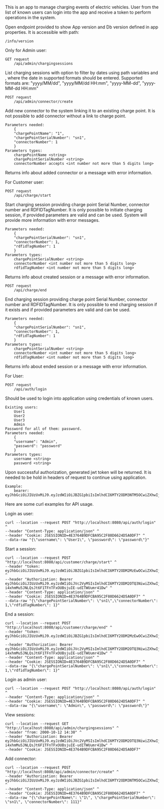 This is an app to manage charging events of electric vehicles. 
User from the list of known users can login into the app and receive a token to perform operations in the system.


Open endpoint provided to show App version and Db version defined in app properties. It is accessible with path:

    /info/version

Only for Admin user:

    GET request
        /api/admin/chargingsessions

List charging sessions with option to filter by dates using path variables <from> and <to>,
where the date in supported formats should be entered. Supported formats are:
"yyyy/MM/dd", "yyyy/MM/dd HH:mm", "yyyy-MM-dd", "yyyy-MM-dd HH:mm"
    
    POST request
        /api/admin/connector/create
Add new connector to the system linking it to an existing charge point. 
It is not possible to add connector without a link to charge point.

    Parameters needed:
        {
        "chargePointName": "1",
        "chargePointSerialNumber": "sn1",
        "connectorNumber": 1
        }
    Parameters types:
        chargePointName <string>
        chargePointSerialNumber <string>
        connectorNumber accepts <int number not more than 5 digits long>
Returns info about added connector or a message with error information.

For Customer user:

    POST request
        /api/charge/start
Start charging session providing charge point Serial Number, connector number and RDFIDTagNumber. 
It is only possible to initiate charging session, if provided parameters are valid and can be used. 
System will provide more information with error messages. 
    
    Parameters needed:
        {
        "chargePointSerialNumber": "sn1",
        "connectorNumber": 1,
        "rdfidTagNumber": 1
        }
    Parameters types:
        chargePointSerialNumber <string>
        connectorNumber <int number not more than 5 digits long>
        rdfidTagNumber <int number not more than 5 digits long>
Returns info about created session or a message with error information.

    POST request
        /api/charge/end
End charging session providing charge point Serial Number, connector number and RDFIDTagNumber.
It is only possible to end charging session if it exists and if provided parameters are valid and can be used.

    Parameters needed:
        {
        "chargePointSerialNumber": "sn1",
        "connectorNumber": 1,
        "rdfidTagNumber": 1
        }
    Parameters types:
        chargePointSerialNumber <string>
        connectorNumber <int number not more than 5 digits long>
        rdfidTagNumber <int number not more than 5 digits long>    
Returns info about ended session or a message with error information.

For User: 

    POST request
        /api/auth/login
Should be used to login into application using credentials of known users.

    Existing users:
        User1
        User2
        User3
        Admin
    Password for all of them: password.
    Parameters needed:
        {
        "username": "Admin",
        "password": "password"
        }
    Parameters types:
        username <string>
        password <string>
    
Upon successful authorization, generated jwt token will be returned. 
It is needed to be hold in headers of request to continue using application. 

    Example:
        bearer: eyJhbGciOiJIUzUxMiJ9.eyJzdWIiOiJBZG1pbiIsImlhdCI6MTY2ODM3NTM5OCwiZXhwIjo5MjIzMzcyMDM2ODU0Nzc1fQ.JT8aQdLNUv1ffnJZY2a2FEOjgkFrFh9ydbzBb7hsfEMUAtWsFcTwPPdCYgT7QhoVZiWAtz0AQjfOsc_pXE5nhA
    

Here are some curl examples for API usage.

Login as user:

    curl --location --request POST "http://localhost:8080/api/auth/login" ^
    --header "Content-Type: application/json" ^
    --header "Cookie: JSESSIONID=4E3764B9DFCBA95C2F80D6624D5A0DF7" ^
    --data-raw "{\"username\": \"User1\", \"password\": \"password\"}"

Start a session:

    curl --location --request POST "http://localhost:8080/api/customer/charge/start" ^
    --header "token: eyJhbGciOiJIUzUxMiJ9.eyJzdWIiOiJBZG1pbiIsImlhdCI6MTY2ODM2MzEwOCwiZXhwIjo5MjIzMzcyMDM2ODU0Nzc1fQ.ymTGVaaNcqMI_lJyxc0ZAAjOw3AjKHei_O_GMQeQln4FvaXWC0ZQJ4Qdm1pz9lPBpi5tMVvLtI8al_vjKYkjWA" ^
    --header "Authorization: Bearer eyJhbGciOiJIUzUxMiJ9.eyJzdWIiOiJVc2VyMSIsImlhdCI6MTY2ODM2OTQ3NiwiZXhwIjo5MjIzMzcyMDM2ODU0Nzc1fQ.HVrEvL_N4L4cK4nAJJfCASf2WggKPG0hmH30OSE-i4xhmMu5JNLQsJt6F1TFnTFxOUBsjuIE-udITWUumr41Dw" ^
    --header "Content-Type: application/json" ^
    --header "Cookie: JSESSIONID=4E3764B9DFCBA95C2F80D6624D5A0DF7" ^
    --data-raw "{\"chargePointSerialNumber\": \"sn1\",\"connectorNumber\": 1,\"rdfidTagNumber\": 1}"

End a session:

    curl --location --request POST "http://localhost:8080/api/customer/charge/end" ^
    --header "token: eyJhbGciOiJIUzUxMiJ9.eyJzdWIiOiJBZG1pbiIsImlhdCI6MTY2ODM2MzEwOCwiZXhwIjo5MjIzMzcyMDM2ODU0Nzc1fQ.ymTGVaaNcqMI_lJyxc0ZAAjOw3AjKHei_O_GMQeQln4FvaXWC0ZQJ4Qdm1pz9lPBpi5tMVvLtI8al_vjKYkjWA" ^
    --header "Authorization: Bearer eyJhbGciOiJIUzUxMiJ9.eyJzdWIiOiJVc2VyMSIsImlhdCI6MTY2ODM2OTQ3NiwiZXhwIjo5MjIzMzcyMDM2ODU0Nzc1fQ.HVrEvL_N4L4cK4nAJJfCASf2WggKPG0hmH30OSE-i4xhmMu5JNLQsJt6F1TFnTFxOUBsjuIE-udITWUumr41Dw" ^
    --header "Content-Type: application/json" ^
    --header "Cookie: JSESSIONID=4E3764B9DFCBA95C2F80D6624D5A0DF7" ^
    --data-raw "{\"chargePointSerialNumber\": \"sn1\",\"connectorNumber\": 1,\"rdfidTagNumber\": 1}"

Login as admin user:

    curl --location --request POST "http://localhost:8080/api/auth/login" ^
    --header "Content-Type: application/json" ^
    --header "Cookie: JSESSIONID=4E3764B9DFCBA95C2F80D6624D5A0DF7" ^
    --data-raw "{\"username\": \"Admin\", \"password\": \"password\"}"

View sessions:

    curl --location --request GET "http://localhost:8080/api/admin/chargingsessions" ^
    --header "from: 2000-10-12 14:30" ^
    --header "Authorization: Bearer eyJhbGciOiJIUzUxMiJ9.eyJzdWIiOiJVc2VyMSIsImlhdCI6MTY2ODM2OTQ3NiwiZXhwIjo5MjIzMzcyMDM2ODU0Nzc1fQ.HVrEvL_N4L4cK4nAJJfCASf2WggKPG0hmH30OSE-i4xhmMu5JNLQsJt6F1TFnTFxOUBsjuIE-udITWUumr41Dw" ^
    --header "Cookie: JSESSIONID=4E3764B9DFCBA95C2F80D6624D5A0DF7"

Add connector:

    curl --location --request POST "http://localhost:8080/api/admin/connector/create" ^
    --header "Authorization: Bearer eyJhbGciOiJIUzUxMiJ9.eyJzdWIiOiJBZG1pbiIsImlhdCI6MTY2ODM3NTM5OCwiZXhwIjo5MjIzMzcyMDM2ODU0Nzc1fQ.JT8aQdLNUv1ffnJZY2a2FEOjgkFrFh9ydbzBb7hsfEMUAtWsFcTwPPdCYgT7QhoVZiWAtz0AQjfOsc_pXE5nhA" ^
    --header "Content-Type: application/json" ^
    --header "Cookie: JSESSIONID=4E3764B9DFCBA95C2F80D6624D5A0DF7" ^
    --data-raw "{\"chargePointName\": \"1\", \"chargePointSerialNumber\": \"sn1\", \"connectorNumber\": 111}"



    






